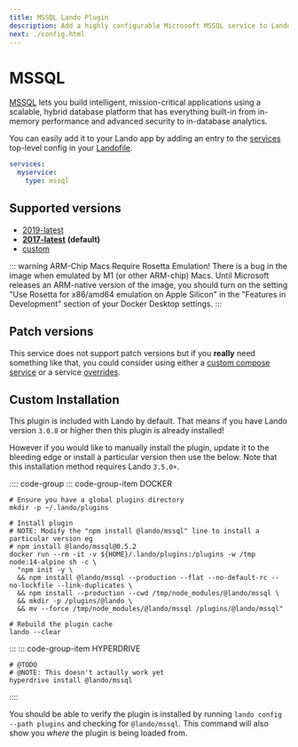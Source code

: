 ```yaml
---
title: MSSQL Lando Plugin
description: Add a highly configurable Microsoft MSSQL service to Lando for local development with all the power of Docker and Docker Compose
next: ./config.html
---
```


# MSSQL

[MSSQL](https://www.microsoft.com/en-us/sql-server/sql-server-2016) lets you build intelligent, mission-critical applications using a scalable, hybrid database platform that has everything built-in from in-memory performance and advanced security to in-database analytics.

You can easily add it to your Lando app by adding an entry to the [services](https://docs.lando.dev/config/services.html) top-level config in your [Landofile](https://docs.lando.dev/config/lando.html).

```yaml
services:
  myservice:
    type: mssql
```

## Supported versions

*   [2019-latest](https://hub.docker.com/_/microsoft-mssql-server)
*   **[2017-latest](https://hub.docker.com/_/microsoft-mssql-server)** **(default)**
*   [custom](https://docs.lando.dev/config/services.html#advanced)

::: warning ARM-Chip Macs Require Rosetta Emulation!
There is a bug in the image when emulated by M1 (or other ARM-chip) Macs. Until Microsoft releases an ARM-native version of the image, you should turn on the setting "Use Rosetta for x86/amd64 emulation on Apple Silicon" in the "Features in Development" section of your Docker Desktop settings.
:::

## Patch versions

This service does not support patch versions but if you **really** need something like that, you could consider using either a [custom compose service](https://docs.lando.dev/compose) or a service [overrides](https://docs.lando.dev/config/services.html#overrides).

## Custom Installation

This plugin is included with Lando by default. That means if you have Lando version `3.0.8` or higher then this plugin is already installed!

However if you would like to manually install the plugin, update it to the bleeding edge or install a particular version then use the below. Note that this installation method requires Lando `3.5.0+`.

:::: code-group
::: code-group-item DOCKER
```bash:no-line-numbers
# Ensure you have a global plugins directory
mkdir -p ~/.lando/plugins

# Install plugin
# NOTE: Modify the "npm install @lando/mssql" line to install a particular version eg
# npm install @lando/mssql@0.5.2
docker run --rm -it -v ${HOME}/.lando/plugins:/plugins -w /tmp node:14-alpine sh -c \
  "npm init -y \
  && npm install @lando/mssql --production --flat --no-default-rc --no-lockfile --link-duplicates \
  && npm install --production --cwd /tmp/node_modules/@lando/mssql \
  && mkdir -p /plugins/@lando \
  && mv --force /tmp/node_modules/@lando/mssql /plugins/@lando/mssql"

# Rebuild the plugin cache
lando --clear
```
:::
::: code-group-item HYPERDRIVE
```bash:no-line-numbers
# @TODO
# @NOTE: This doesn't actaully work yet
hyperdrive install @lando/mssql
```
::::

You should be able to verify the plugin is installed by running `lando config --path plugins` and checking for `@lando/mssql`. This command will also show you _where_ the plugin is being loaded from.
